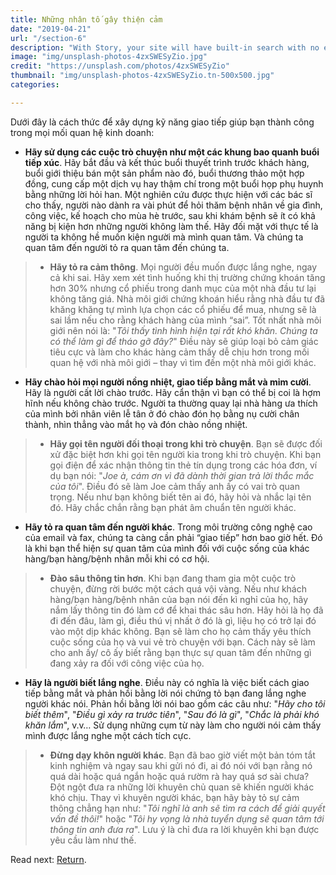 ```yaml
---
title: Những nhân tố gây thiện cảm
date: "2019-04-21"
url: "/section-6"
description: "With Story, your site will have built-in search with no external dependencies."
image: "img/unsplash-photos-4zxSWESyZio.jpg"
credit: "https://unsplash.com/photos/4zxSWESyZio"
thumbnail: "img/unsplash-photos-4zxSWESyZio.tn-500x500.jpg"
categories:

---
```

Dưới đây là cách thức để xây dựng kỹ năng giao tiếp giúp bạn thành công trong mọi mối quan hệ kinh doanh:

- **Hãy sử dụng các cuộc trò chuyện như một các khung bao quanh buổi tiếp xúc**. Hãy bắt đầu và kết thúc buổi thuyết trình trước khách hàng, buổi giới thiệu bán một sản phẩm nào đó, buổi thương thảo một hợp đồng, cung cấp một dịch vụ hay thậm chí trong một buổi họp phụ huynh bằng những lời hỏi han. Một nghiên cứu được thực hiện với các bác sĩ cho thấy, người nào dành ra vài phút để hỏi thăm bệnh nhân về gia đình, công việc, kế hoạch cho mùa hè trước, sau khi khám bệnh sẽ ít có khả năng bị kiện hơn những người không làm thế. Hãy đối mặt với thực tế là người ta không hề  muốn kiện người mà mình quan tâm. Và chúng ta quan tâm đến người tỏ ra quan tâm đến chúng ta.

>- **Hãy tỏ ra cảm thông**. Mọi người đều muốn được lắng nghe, ngay cả khi sai. Hãy xem xét tình huống khi thị trường chứng khoán tăng hơn 30% nhưng cổ phiếu trong danh mục của một nhà đầu tư lại không tăng giá. Nhà môi giới chứng khoán hiểu rằng nhà đầu tư đã khăng khăng tự mình lựa chọn các cổ phiếu để mua, nhưng sẽ là sai lầm nếu cho rằng khách hàng của mình “sai”. Tốt nhất nhà môi giới nên nói là: "*Tôi thấy tình hình hiện tại rất khó khăn. Chúng ta có thể làm gì để tháo gỡ đây?*" Điều này sẽ giúp loại bỏ cảm giác tiêu cực và làm cho khác hàng cảm thấy dễ chịu hơn trong mối quan hệ với nhà môi giới – thay vì tìm đến một nhà môi giới khác. 

- **Hãy chào hỏi mọi người nồng nhiệt, giao tiếp bằng mắt và mỉm cười**. Hãy là người cất lời chào trước. Hãy cẩn thận vì bạn có thể bị coi là hợm hĩnh nếu không chào trước. Người ta thường quay lại nhà hàng ưa thích của mình bởi nhân viên lễ tân ở đó chào đón họ bằng nụ cười chân thành, nhìn thẳng vào mắt họ và đón chào nồng nhiệt. 

>- **Hãy gọi tên người đối thoại trong khi trò chuyện**. Bạn sẽ được đối xử đặc biệt hơn khi gọi tên người kia trong khi trò chuyện. Khi bạn gọi điện để xác nhận thông tin thẻ tín dụng trong các hóa đơn, ví dụ bạn nói: "*Joe à, cám ơn vì đã dành thời gian trả lời thắc mắc của tôi*". Điều đó sẽ làm Joe cảm thấy anh ấy có vai trò quan trọng. Nếu như bạn không biết tên ai đó, hãy hỏi và nhắc lại tên đó. Hãy chắc chắn rằng bạn phát âm chuẩn tên người khác.

- **Hãy tỏ ra quan tâm đến người khác**. Trong môi trường công nghệ cao của email và fax, chúng ta càng cần phải “giao tiếp” hơn bao giờ hết. Đó là khi bạn thể hiện sự quan tâm của mình đối với cuộc sống của khác hàng/bạn hàng/bệnh nhân mỗi khi có cơ hội.

>- **Đào sâu thông tin hơn**. Khi bạn đang tham gia một cuộc trò chuyện, đừng rời bước một cách quá vội vàng. Nếu như khách hàng/bạn hàng/bệnh nhân của bạn nói đến kì nghỉ của họ, hãy nắm lấy thông tin đó làm cớ để khai thác sâu hơn. Hãy hỏi là họ đã đi đến đâu, làm gì, điều thú vị nhất ở đó là gì, liệu họ có trở lại đó vào một dịp khác không. Bạn sẽ làm cho họ cảm thấy yêu thích cuộc sống của họ và vui vẻ trò chuyện với bạn. Cách này sẽ làm cho anh ấy/ cô ấy biết rằng bạn thực sự quan tâm đến những gì đang xảy ra đối với công việc của họ.

- **Hãy là người biết lắng nghe**. Điều này có nghĩa là việc biết cách giao tiếp bằng mắt và phản hồi bằng lời nói chứng tỏ bạn đang lắng nghe người khác nói. Phản hồi bằng lời nói bao gồm các câu như: "*Hãy cho tôi biết thêm*", "*Điều gì xảy ra trước tiên*", "*Sau đó là gì*", "*Chắc là phải khó khăn lắm*", v.v… Sử dụng những cụm từ này làm cho người nói cảm thấy mình được lắng nghe một cách tích cực.

>- **Đừng dạy khôn người khác**. Bạn đã bao giờ viết một bản tóm tắt kinh nghiệm và ngay sau khi gửi nó đi, ai đó nói với bạn rằng nó quá dài hoặc quá ngắn hoặc quá rườm rà hay quá sơ sài chưa? Đột ngột đưa ra những lời khuyên chủ quan sẽ khiến người khác khó chịu. Thay vì khuyên người khác, bạn hãy bày tỏ sự cảm thông chẳng hạn như: "*Tôi nghĩ là anh sẽ tìm ra cách để giải quyết vấn đề thôi!*" hoặc "*Tôi hy vọng là nhà tuyển dụng sẽ quan tâm tới thông tin anh đưa ra*". Lưu ý là chỉ đưa ra lời khuyên khi bạn được yêu cầu làm như thế.

Read next: [Return](/).
